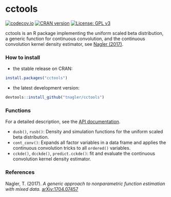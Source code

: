 # cctools
[![codecov.io](https://codecov.io/github/tnagler/cctools/coverage.svg?branch=master)](https://codecov.io/github/tnagler/cctools?branch=master)
[![CRAN version](https://www.r-pkg.org/badges/version/cctools)](https://CRAN.R-project.org/package=cctools)
[![License: GPL v3](https://img.shields.io/badge/License-GPL%20v3-blue.svg)](https://www.gnu.org/licenses/gpl-3.0)

cctools is an R package implementing the uniform scaled beta distribution, a 
generic function for continuous convolution, and the continuous convolution
kernel density estimator, see 
[Nagler (2017)](https://arxiv.org/abs/1704.07457).

### How to install

* the stable release on CRAN:
``` r
install.packages("cctools")
```

* the latest development version:
``` r
devtools::install_github("tnagler/cctools")
```
    
### Functions

For a detailed description, see the 
[API documentation](https://tnagler.github.io/cctools/reference/index.html).

* `dusb()`, `rusb()`: Density and simulation functions for the uniform scaled
  beta distribution.
* `cont_conv()`: Expands all factor variables in a data frame and applies the 
  continuous convolution tricks to all `ordered()` variables.
* `cckde()`, `dcckde()`, `predict.cckde()`: fit and evaluate the continuous 
  convolution kernel density estimator.


### References 

Nagler, T. (2017). *A generic approach to nonparametric function estimation
with mixed data.*
[arXiv:1704.07457](https://arxiv.org/pdf/1704.07457.pdf)

